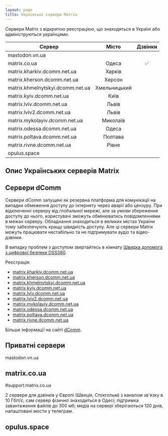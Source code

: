 ```yaml
---
layout: page
title: Українські сервери Matrix
---
```

Сервери Matrix з відкритою реєстрацією, що знаходяться в Україні або адмініструються українцями.

| Сервер                           |    Місто     | Дзвінки |
|----------------------------------|:------------:|:-------:|
| mastodon.vn.ua                   |              |         |
| matrix.co.ua                     |    Одеса     |   ✅    |
| matrix.kharkiv.dcomm.net.ua      |    Харків    |         |
| matrix.kherson.dcomm.net.ua      |    Херсон    |         |
| matrix.khmelnytskyi.dcomm.net.ua | Хмельницький |         |
| matrix.kyiv.dcomm.net.ua         |     Київ     |         |
| matrix.lviv.dcomm.net.ua         |    Львів     |         |
| matrix.lviv2.dcomm.net.ua        |    Львів     |         |
| matrix.mykolayiv.dcomm.net.ua    |   Миколаїв   |         |
| matrix.odessa.dcomm.net.ua       |    Одеса     |         |
| matrix.poltava.dcomm.net.ua      |   Полтава    |         |
| matrix.rivne.dcomm.net.ua        |    Рівне     |         |
| opulus.space                     |              |         |

## Опис Українських серверів Matrix

## Сервери dComm

Сервери dComm запущені як резервна платформа для комунікації на випадки обмеження доступу до інтернету через аварії або цензуру. При відключенні серверу від глобальної мережі, але за умови збереження доступу до нього, користувачі зможуть обмінюватись повідомленнями в межах серверу. Обладнання знаходиться в великих містах України тому забезпечують кращу швидкість доступу. Але ці сервери Matrix можуть працювати нестабільно та не підтримувати аудіо та відео-дзвінки.

В випадку проблем з доступом звертайтесь в кімнату [Швидка допомога з цифрової безпеки DSS380](https://matrix.to/#/#dsec:matrix.kherson.dcomm.net.ua).

Реєстрація:
- [matrix.kharkiv.dcomm.net.ua](https://chat.kharkiv.dcomm.net.ua)
- [matrix.kherson.dcomm.net.ua](https://chat.kherson.dcomm.net.ua/)
- [matrix.khmelnytskyi.dcomm.net.ua](https://chat.khmelnytskyi.dcomm.net.ua/)
- [matrix.kyiv.dcomm.net.ua](https://chat.kyiv.dcomm.net.ua/)
- [matrix.lviv.dcomm.net.ua](https://matrix.lviv.dcomm.net.ua/)
- [matrix.lviv2.dcomm.net.ua](https://chat.lviv2.dcomm.net.ua/)
- [matrix.mykolayiv.dcomm.net.ua](https://chat.mykolayiv.dcomm.net.ua/)
- [matrix.odessa.dcomm.net.ua](https://matrix.odessa.dcomm.net.ua)
- [matrix.poltava.dcomm.net.ua](https://poltava.dcomm.net.ua/)
- [matrix.rivne.dcomm.net.ua](https://chat.rivne.dcomm.net.ua)

Більше інформації на сайті [dComm](https://dcomm.net.ua/).

## Приватні сервери

mastodon.vn.ua

## matrix.co.ua

#support:matrix.co.ua 

2 сервери для дзвінків у Європі (Швеція, Стокгольм) з каналом зв'язку в 10 Гбіт/с; сам сервер фізично знаходиться в Одесі; підтримка завантаження файлів до 300 мб; медіа на сервері зберігаються 120 днів, налаштовані мости у телеграм.

## opulus.space
